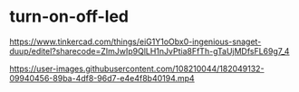 # turn-on-off-led

https://www.tinkercad.com/things/eiG1Y1oObx0-ingenious-snaget-duup/editel?sharecode=ZImJwIp9QlLH1nJvPtia8FfTh-gTaUjMDfsFL69g7_4




https://user-images.githubusercontent.com/108210044/182049132-09940456-89ba-4df8-96d7-e4e4f8b40194.mp4

